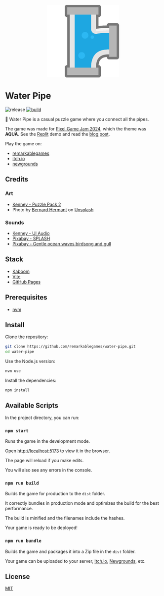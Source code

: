 <p align="center">
  <img src="https://github.com/remarkablegames/water-pipe/blob/master/public/logo.png" alt="Water Pipe">
</p>

# Water Pipe

![release](https://img.shields.io/github/v/release/remarkablegames/water-pipe)
[![build](https://github.com/remarkablegames/water-pipe/actions/workflows/build.yml/badge.svg)](https://github.com/remarkablegames/water-pipe/actions/workflows/build.yml)

🚰 Water Pipe is a casual puzzle game where you connect all the pipes.

The game was made for [Pixel Game Jam 2024](https://itch.io/jam/-pixel-game-jam-2024), which the theme was **AQUA**. See the [Replit](https://replit.com/@remarkablemark/Water-Pipe) demo and read the [blog post](https://remarkablegames.org/posts/water-pipe/).

Play the game on:

- [remarkablegames](https://remarkablegames.org/water-pipe/)
- [itch.io](https://remarkablegames.itch.io/water-pipe)
- [newgrounds](https://www.newgrounds.com/portal/view/930938)

## Credits

### Art

- [Kenney - Puzzle Pack 2](https://kenney.nl/assets/puzzle-pack-2)
- Photo by [Bernard Hermant](https://unsplash.com/@bernardhermant) on [Unsplash](https://unsplash.com/photos/brown-concrete-brick-t4DuoDHjxrQ)

### Sounds

- [Kenney - UI Audio](https://kenney.nl/assets/ui-audio)
- [Pixabay - SPLASH](https://pixabay.com/sound-effects/splash-by-blaukreuz-6261/)
- [Pixabay - Gentle ocean waves birdsong and gull](https://pixabay.com/sound-effects/gentle-ocean-waves-birdsong-and-gull-7109/)

## Stack

- [Kaboom](https://kaboomjs.com/)
- [Vite](https://vitejs.dev/)
- [GitHub Pages](https://pages.github.com/)

## Prerequisites

- [nvm](https://github.com/nvm-sh/nvm#readme)

## Install

Clone the repository:

```sh
git clone https://github.com/remarkablegames/water-pipe.git
cd water-pipe
```

Use the Node.js version:

```sh
nvm use
```

Install the dependencies:

```sh
npm install
```

## Available Scripts

In the project directory, you can run:

### `npm start`

Runs the game in the development mode.

Open [http://localhost:5173](http://localhost:5173) to view it in the browser.

The page will reload if you make edits.

You will also see any errors in the console.

### `npm run build`

Builds the game for production to the `dist` folder.

It correctly bundles in production mode and optimizes the build for the best performance.

The build is minified and the filenames include the hashes.

Your game is ready to be deployed!

### `npm run bundle`

Builds the game and packages it into a Zip file in the `dist` folder.

Your game can be uploaded to your server, [Itch.io](https://itch.io/), [Newgrounds](https://www.newgrounds.com/), etc.

## License

[MIT](LICENSE)
